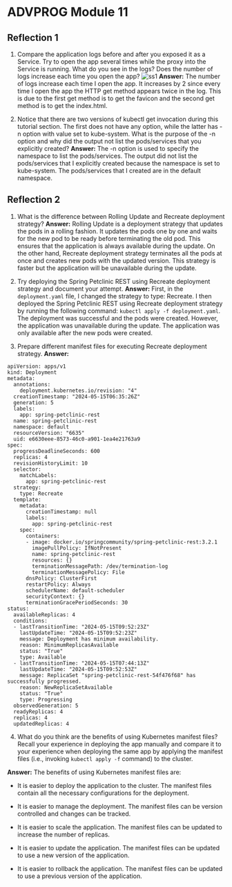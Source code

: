 # ADVPROG Module 11

## Reflection 1

1. Compare the application logs before and after you exposed it as a Service. Try to open the app several times while the proxy into the Service is running. What do you see in the logs? Does the number of logs increase each time you open the app?
![ss1](img/ss1.png)
**Answer:**
    The number of logs increase each time I open the app. It increases by 2 since every time I open the app the HTTP get method appears twice in the log. This is due to the first get method is to get the favicon and the second get method is to get the index.html.


2. Notice that there are two versions of kubectl get invocation during this tutorial section. The first does not have any option, while the latter has -n option with value set to kube-system. What is the purpose of the -n option and why did the output not list the pods/services that you explicitly created?
**Answer:**
    The -n option is used to specify the namespace to list the pods/services. The output did not list the pods/services that I explicitly created because the namespace is set to kube-system. The pods/services that I created are in the default namespace.

## Reflection 2

1. What is the difference between Rolling Update and Recreate deployment strategy?
**Answer:**
    Rolling Update is a deployment strategy that updates the pods in a rolling fashion. It updates the pods one by one and waits for the new pod to be ready before terminating the old pod. This ensures that the application is always available during the update. On the other hand, Recreate deployment strategy terminates all the pods at once and creates new pods with the updated version. This strategy is faster but the application will be unavailable during the update.

2. Try deploying the Spring Petclinic REST using Recreate deployment strategy and document your attempt.
**Answer:**
    First, in the `deployment.yaml` file, I changed the strategy to type: Recreate. I then deployed the Spring Petclinic REST using Recreate deployment strategy by running the following command:
    `kubectl apply -f deployment.yaml`. The deployment was successful and the pods were created. However, the application was unavailable during the update. The application was only available after the new pods were created.

3. Prepare different manifest files for executing Recreate deployment strategy.
**Answer:**
```
apiVersion: apps/v1
kind: Deployment
metadata:
  annotations:
    deployment.kubernetes.io/revision: "4"
  creationTimestamp: "2024-05-15T06:35:26Z"
  generation: 5
  labels:
    app: spring-petclinic-rest
  name: spring-petclinic-rest
  namespace: default
  resourceVersion: "6635"
  uid: e6630eee-8573-46c0-a901-1ea4e21763a9
spec:
  progressDeadlineSeconds: 600
  replicas: 4
  revisionHistoryLimit: 10
  selector:
    matchLabels:
      app: spring-petclinic-rest
  strategy:
    type: Recreate
  template:
    metadata:
      creationTimestamp: null
      labels:
        app: spring-petclinic-rest
    spec:
      containers:
      - image: docker.io/springcommunity/spring-petclinic-rest:3.2.1
        imagePullPolicy: IfNotPresent
        name: spring-petclinic-rest
        resources: {}
        terminationMessagePath: /dev/termination-log
        terminationMessagePolicy: File
      dnsPolicy: ClusterFirst
      restartPolicy: Always
      schedulerName: default-scheduler
      securityContext: {}
      terminationGracePeriodSeconds: 30
status:
  availableReplicas: 4
  conditions:
  - lastTransitionTime: "2024-05-15T09:52:23Z"
    lastUpdateTime: "2024-05-15T09:52:23Z"
    message: Deployment has minimum availability.
    reason: MinimumReplicasAvailable
    status: "True"
    type: Available
  - lastTransitionTime: "2024-05-15T07:44:13Z"
    lastUpdateTime: "2024-05-15T09:52:53Z"
    message: ReplicaSet "spring-petclinic-rest-54f476f68" has successfully progressed.
    reason: NewReplicaSetAvailable
    status: "True"
    type: Progressing
  observedGeneration: 5
  readyReplicas: 4
  replicas: 4
  updatedReplicas: 4

```
    

4. What do you think are the benefits of using Kubernetes manifest files? Recall your experience in deploying the app manually and compare it to your experience when deploying the same app by applying the manifest files (i.e., invoking `kubectl apply -f` command) to the cluster.

**Answer:**
    The benefits of using Kubernetes manifest files are:

- It is easier to deploy the application to the cluster. The manifest files contain all the necessary configurations for the deployment.

- It is easier to manage the deployment. The manifest files can be version controlled and changes can be tracked.

- It is easier to scale the application. The manifest files can be updated to increase the number of replicas.

- It is easier to update the application. The manifest files can be updated to use a new version of the application.
    
- It is easier to rollback the application. The manifest files can be updated to use a previous version of the application.